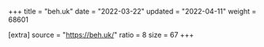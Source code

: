 +++
title = "beh.uk"
date = "2022-03-22"
updated = "2022-04-11"
weight = 68601

[extra]
source = "https://beh.uk/"
ratio = 8
size = 67
+++
